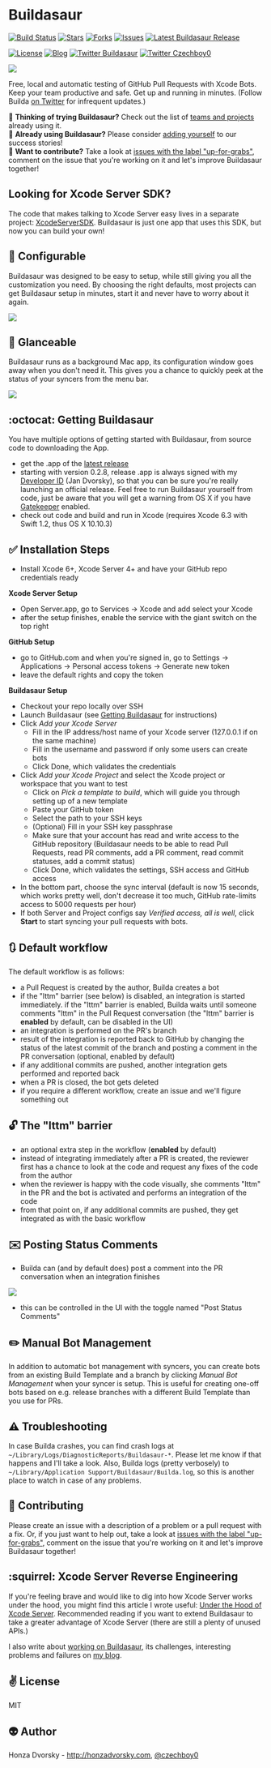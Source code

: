Buildasaur
==========

[![Build Status](http://178.62.79.155/buildasaur)](https://github.com/czechboy0/Buildasaur/branches/all?utf8=✓&query=master)
[![Stars](https://img.shields.io/github/stars/czechboy0/buildasaur.svg)](https://github.com/czechboy0/Buildasaur/stargazers)
[![Forks](https://img.shields.io/github/forks/czechboy0/buildasaur.svg)](https://github.com/czechboy0/Buildasaur/network/members)
[![Issues](https://img.shields.io/github/issues-raw/czechboy0/buildasaur.svg)](https://github.com/czechboy0/Buildasaur/issues)
[![Latest Buildasaur Release](https://img.shields.io/github/release/czechboy0/buildasaur.svg)](https://github.com/czechboy0/Buildasaur/releases/latest)

[![License](https://img.shields.io/badge/license-MIT-blue.svg)](http://en.wikipedia.org/wiki/MIT_License)
[![Blog](https://img.shields.io/badge/blog-honzadvorsky.com-green.svg)](http://honzadvorsky.com)
[![Twitter Buildasaur](https://img.shields.io/badge/twitter-Buildasaur-green.svg)](http://twitter.com/buildasaur)
[![Twitter Czechboy0](https://img.shields.io/badge/twitter-czechboy0-green.svg)](http://twitter.com/czechboy0)

![](https://raw.githubusercontent.com/czechboy0/Buildasaur/master/Buildasaur/Images.xcassets/AppIcon.appiconset/builda_icon%40128x.png)

Free, local and automatic testing of GitHub Pull Requests with Xcode Bots. Keep your team productive and safe. Get up and running in minutes. (Follow Builda [on Twitter](http://twitter.com/buildasaur) for infrequent updates.)

:thought_balloon: **Thinking of trying Buildasaur?** Check out the list of [teams and projects](./PROJECTS_USING_BUILDASAUR.md) already using it.<br>
:arrows_counterclockwise: **Already using Buildasaur?** Please consider [adding yourself](./PROJECTS_USING_BUILDASAUR.md) to our success stories!<br>
:gift_heart: **Want to contribute?** Take a look at [issues with the label "up-for-grabs"](https://github.com/czechboy0/Buildasaur/labels/up-for-grabs), comment on the issue that you're working on it and let's improve Buildasaur together!

Looking for Xcode Server SDK?
----------------
The code that makes talking to Xcode Server easy lives in a separate project: [XcodeServerSDK](https://github.com/czechboy0/XcodeServerSDK). Buildasaur is just one app that uses this SDK, but now you can build your own!

:nut_and_bolt: Configurable
------------
Buildasaur was designed to be easy to setup, while still giving you all the customization you need. By choosing the right defaults, most projects can get Buildasaur setup in minutes, start it and never have to worry about it again.

![](https://raw.githubusercontent.com/czechboy0/Buildasaur/master/Meta/builda_screenshot.png)

:eyes: Glanceable
----------
Buildasaur runs as a background Mac app, its configuration window goes away when you don't need it. This gives you a chance to quickly peek at the status of your syncers from the menu bar.

![](https://raw.githubusercontent.com/czechboy0/Buildasaur/master/Meta/menu_bar.png)

:octocat: Getting Buildasaur
------------------
You have multiple options of getting started with Buildasaur, from source code to downloading the App.
- get the .app of the [latest release](https://github.com/czechboy0/Buildasaur/releases/latest)
- starting with version 0.2.8, release .app is always signed with my [Developer ID](https://developer.apple.com/developer-id/) (Jan Dvorsky), so that you can be sure you're really launching an official release. Feel free to run Buildasaur yourself from code, just be aware that you will get a warning from OS X if you have [Gatekeeper](http://en.wikipedia.org/wiki/Gatekeeper_(OS_X)) enabled.
- check out code and build and run in Xcode (requires Xcode 6.3 with Swift 1.2, thus OS X 10.10.3)

:white_check_mark: Installation Steps
------------------
- Install Xcode 6+, Xcode Server 4+ and have your GitHub repo credentials ready

**Xcode Server Setup**
- Open Server.app, go to Services -> Xcode and add select your Xcode
- after the setup finishes, enable the service with the giant switch on the top right

**GitHub Setup**
- go to GitHub.com and when you're signed in, go to Settings -> Applications -> Personal access tokens -> Generate new token
- leave the default rights and copy the token

**Buildasaur Setup**
- Checkout your repo locally over SSH
- Launch Buildasaur (see [Getting Buildasaur](https://github.com/czechboy0/Buildasaur#getting-buildasaur
) for instructions)
- Click *Add your Xcode Server*
    + Fill in the IP address/host name of your Xcode server (127.0.0.1 if on the same machine)
    + Fill in the username and password if only some users can create bots
    + Click Done, which validates the credentials
- Click *Add your Xcode Project* and select the Xcode project or workspace that you want to test
    + Click on *Pick a template to build*, which will guide you through setting up of a new template
    + Paste your GitHub token
    + Select the path to your SSH keys
    + (Optional) Fill in your SSH key passphrase
    + Make sure that your account has read and write access to the GitHub repository (Buildasaur needs to be able to read Pull Requests, read PR comments, add a PR comment, read commit statuses, add a commit status)
    + Click Done, which validates the settings, SSH access and GitHub access
- In the bottom part, choose the sync interval (default is now 15 seconds, which works pretty well, don't decrease it too much, GitHub rate-limits access to 5000 requests per hour)
- If both Server and Project configs say *Verified access, all is well*, click **Start** to start syncing your pull requests with bots.

:arrows_clockwise: Default workflow
----------------
The default workflow is as follows:
- a Pull Request is created by the author, Builda creates a bot
- if the "lttm" barrier (see below) is disabled, an integration is started immediately. if the "lttm" barrier is enabled, Builda waits until someone comments "lttm" in the Pull Request conversation (the "lttm" barrier is **enabled** by default, can be disabled in the UI)
- an integration is performed on the PR's branch
- result of the integration is reported back to GitHub by changing the status of the latest commit of the branch and posting a comment in the PR conversation (optional, enabled by default)
- if any additional commits are pushed, another integration gets performed and reported back
- when a PR is closed, the bot gets deleted
- if you require a different workflow, create an issue and we'll figure something out

:unlock: The "lttm" barrier
------------------
- an optional extra step in the workflow (**enabled** by default)
- instead of integrating immediately after a PR is created, the reviewer first has a chance to look at the code and request any fixes of the code from the author
- when the reviewer is happy with the code visually, she comments "lttm" in the PR and the bot is activated and performs an integration of the code
- from that point on, if any additional commits are pushed, they get integrated as with the basic workflow

:envelope: Posting Status Comments
-----------------------
- Builda can (and by default does) post a comment into the PR conversation when an integration finishes

![](https://raw.githubusercontent.com/czechboy0/Buildasaur/master/Meta/comment.png)

- this can be controlled in the UI with the toggle named "Post Status Comments"

:pencil2: Manual Bot Management
---------------------
In addition to automatic bot management with syncers, you can create bots from an existing Build Template and a branch by clicking *Manual Bot Management* when your syncer is setup. This is useful for creating one-off bots based on e.g. release branches with a different Build Template than you use for PRs.

:warning: Troubleshooting
---------------
In case Builda crashes, you can find crash logs at `~/Library/Logs/DiagnosticReports/Buildasaur-*`. Please let me know if that happens and I'll take a look. Also, Builda logs (pretty verbosely) to `~/Library/Application Support/Buildasaur/Builda.log`, so this is another place to watch in case of any problems.

:gift_heart: Contributing
------------
Please create an issue with a description of a problem or a pull request with a fix. Or, if you just want to help out, take a look at [issues with the label "up-for-grabs"](https://github.com/czechboy0/Buildasaur/labels/up-for-grabs), comment on the issue that you're working on it and let's improve Buildasaur together! 

:squirrel: Xcode Server Reverse Engineering
--------------------------------
If you're feeling brave and would like to dig into how Xcode Server works under the hood, you might find this article I wrote useful: [Under the Hood of Xcode Server](http://honzadvorsky.com/blog/2015/5/4/under-the-hood-of-xcode-server). Recommended reading if you want to extend Buildasaur to take a greater advantage of Xcode Server (there are still a plenty of unused APIs.)

I also write about [working on Buildasaur](http://honzadvorsky.com/?tag=buildasaur), its challenges, interesting problems and failures on [my blog](http://honzadvorsky.com/). 

:v: License
-------
MIT

:alien: Author
------
Honza Dvorsky - http://honzadvorsky.com, [@czechboy0](http://twitter.com/czechboy0)
